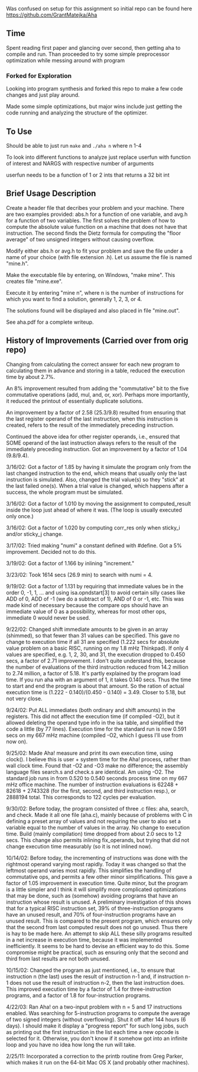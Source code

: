 Was confused on setup for this assignment so initial repo can be found here https://github.com/GrantMatejka/Aha

## Time

Spent reading first paper and glancing over second, then getting aha to compile and run.
Than proceeded to try some simple preprocessor optimization while messing around with program

### Forked for Exploration

Looking into program synthesis and forked this repo to make a few 
code changes and just play around.

Made some simple optimizations, but major wins include just getting the 
code running and analyzing the structure of the optimizer.

## To Use

Should be able to just run `make` and `./aha n` where n 1-4

To look into different functions to analyze just replace userfun with 
function of interest and NARGS with respective number of arguments

userfun needs to be a function of 1 or 2 ints that returns a 32 bit int

## Brief Usage Description

Create a header file that decribes your problem and your machine. There
are two examples provided: abs.h for a function of one variable, and
avg.h for a function of two variables. The first solves the problem of
how to compute the absolute value function on a machine that does not
have that instruction. The second finds the Dietz formula for computing
the "floor average" of two unsigned integers without causing overflow.

Modify either abs.h or avg.h to fit your problem and save the file under
a name of your choice (with file extension .h). Let us assume the file
is named "mine.h".

Make the executable file by entering, on Windows, "make mine". This
creates file "mine.exe".

Execute it by entering "mine n", where n is the number of instructions
for which you want to find a solution, generally 1, 2, 3, or 4.

The solutions found will be displayed and also placed in file
"mine.out".

See aha.pdf for a complete writeup.


## History of Improvements (Carried over from orig repo)

Changing from calculating the correct answer for each new program to
calculating them in advance and storing in a table, reduced the
execution time by about 2.7%.

An 8% improvement resulted from adding the "commutative" bit to the five
commutative operations (add, mul, and, or, xor).  Perhaps more
importantly, it reduced the printout of essentially duplicate solutions.

An improvement by a factor of 2.58 (25.3/9.8) resulted from ensuring
that the last register operand of the last instruction, when this
instruction is created, refers to the result of the immediately
preceding instruction.

Continued the above idea for other register operands, i.e., ensured that
SOME operand of the last instruction always refers to the result of the
immediately preceding instruction.  Got an improvement by a factor of
1.04 (9.8/9.4).

3/16/02:  Got a factor of 1.85 by having it simulate the program only
from the last changed instruction to the end, which means that usually
only the last instruction is simulated.  Also, changed the trial
value(s) so they "stick" at the last failed one(s).  When a trial value
is changed, which happens after a success, the whole program must be
simulated.

3/16/02:  Got a factor of 1.010 by moving the assignment to
computed_result inside the loop just ahead of where it was.  (The loop
is usually executed only once.)

3/16/02:  Got a factor of 1.020 by computing corr_res only when sticky_i
and/or sticky_j change.

3/17/02:  Tried making "numi" a constant defined with #define.  Got a 5%
improvement.  Decided not to do this.

3/19/02:  Got a factor of 1.166 by inlining "increment."

3/23/02:  Took 1614 secs (26.9 min) to search with numi = 4.

9/19/02:  Got a factor of 1.131 by requiring that immediate values be in
the order 0, -1, 1, ... and using isa.opndstart[3] to avoid certain
silly cases like ADD of 0, ADD of -1 (we do a subtract of 1), AND of 0
or -1, etc.  This was made kind of necessary because the compare ops
should have an immediate value of 0 as a possibility, whereas for most
other ops, immediate 0 would never be used.

9/22/02:  Changed shift immediate amounts to be given in an array
(shimmed), so that fewer than 31 values can be specified.  This gave no
change to execution time if all 31 are specified (1.222 secs for
absolute value problem on a basic RISC, running on my 1.8 mHz Thinkpad).
If only 4 values are specified, e.g. 1, 2, 30, and 31, the execution
dropped to 0.450 secs, a factor of 2.71 improvement.
   I don't quite understand this, because the number of evaluations of
the third instruction reduced from 14.2 million to 2.74 million, a
factor of 5.18.
   It's partly explained by the program load time.  If you run aha with
an argument of 1, it takes 0.140 secs.  Thus the time to start and end
the program is about that amount.  So the ration of actual execution
time is (1.222 - 0.140)/(0.450 - 0.140) = 3.49.  Closer to 5.18, but not
very close.

9/24/02:  Put ALL immediates (both ordinary and shift amounts) in the
registers.  This did not affect the execution time (if compiled -O2),
but it allowed deleting the operand type info in the isa table, and
simplified the code a little (by 77 lines).
   Execution time for the standard run is now 0.591 secs on my 667 mHz
machine (compiled -O2, which I guess I'll use from now on).

9/25/02:  Made Aha! measure and print its own execution time, using
clock().  I believe this is user + system time for the Aha! process,
rather than wall clock time.  Found that -O2 and -O3 make no difference;
the assembly language files search.s and check.s are identical.  Am
using -O2.  The standard job runs in from 0.520 to 0.540 seconds process
time on my 667 mHz office machine.
   The number of instruction evaluations is 62248 + 82618 + 2743328 (for
the first, second, and third instruction resp.), or 2888194 total.  This
corresponds to 122 cycles per evaluation.

9/30/02:  Before today, the program consisted of three .c files:  aha,
search, and check.  Made it all one file (aha.c), mainly because of
problems with C in defining a preset array of values and not requiring
the user to also set a variable equal to the number of values in the
array.  No change to execution time.  Build (mainly compilation) time
dropped from about 2.0 secs to 1.2 secs.  This change also permits
inlining fix_operands, but trying that did not change execution time
measurably (so it is not inlined now).

10/14/02:  Before today, the incrementing of instructions was done with
the rightmost operand varying most rapidly.  Today it was changed so
that the leftmost operand varies most rapidly.  This simplifies the
handling of commutative ops, and permits a few other minor
simplifications.
   This gave a factor of 1.05 improvement in execution time.  Quite
minor, but the program is a little simpler and I think it will simplify
more complicated optimizations that may be done, such as (somehow)
avoiding programs that have an instruction whose result is unused.
   A preliminary investigation of this shows that for a typical RISC
instruction set, 39% of three-instruction programs have an unused
result, and 70% of four-instruction programs have an unused result.
This is compared to the present program, which ensures only that the
second from last computed result does not go unused.  Thus there is hay
to be made here.
   An attempt to skip ALL these silly programs resulted in a net
increase in execution time, because it was implemented inefficiently.
It seems to be hard to devise an efficient way to do this.  Some
compromise might be practical, such as ensuring only that the second and
third from last results are not both unused.

10/15/02:  Changed the program as just mentioned, i.e., to ensure that
instruction n (the last) uses the result of instruction n-1 and, if
instruction n-1 does not use the result of instruction n-2, then the
last instruction does.  This improved execution time by a factor of 1.4
for three-instruction programs, and a factor of 1.8 for four-instruction
programs.

4/22/03: Ran Aha! on a two-input problem with n = 5 and 17 instructions
enabled. Was searching for 5-instruction programs to compute the average
of two signed integers (without overflowing). Shut it off after 144
hours (6 days). I should make it display a "progress report" for such
long jobs, such as printing out the first instruction in the list each
time a new opcode is selected for it. Otherwise, you don't know if it
somehow got into an infinite loop and you have no idea how long the run
will take.

2/25/11: Incorporated a correction to the printb routine from Greg
Parker, which makes it run on the 64-bit Mac OS X (and probably other
machines).
